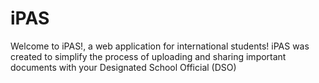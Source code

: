 # iPAS

Welcome to iPAS!, a web application for international students! iPAS was created to simplify the process of uploading and sharing important documents with your Designated School Official (DSO)


